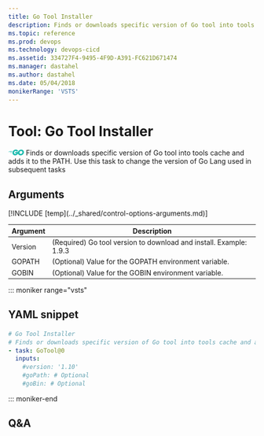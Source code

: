 ```yaml
---
title: Go Tool Installer
description: Finds or downloads specific version of Go tool into tools cache and adds it to the PATH. Use this task to change the version of Go Lang used in subsequent tasks
ms.topic: reference
ms.prod: devops
ms.technology: devops-cicd
ms.assetid: 334727F4-9495-4F9D-A391-FC621D671474
ms.manager: dastahel
ms.author: dastahel
ms.date: 05/04/2018
monikerRange: 'VSTS'
---
```


# Tool: Go Tool Installer

![](_img/gotool.png) Finds or downloads specific version of Go tool into tools cache and adds it to the PATH. Use this task to change the version of Go Lang used in subsequent tasks

## Arguments

<table><thead><tr><th>Argument</th><th>Description</th></tr></thead>
<tr><td>Version</td><td>(Required) Go tool version to download and install. Example: 1.9.3</td></tr>
<tr><td>GOPATH</td><td>(Optional) Value for the GOPATH environment variable.</td></tr>
<tr><td>GOBIN</td><td>(Optional) Value for the GOBIN environment variable.</td></tr>
[!INCLUDE [temp](../_shared/control-options-arguments.md)]
</table>

::: moniker range="vsts"

## YAML snippet

```YAML
# Go Tool Installer
# Finds or downloads specific version of Go tool into tools cache and adds it to the PATH. Use this task to change the version of Go Lang used in subsequent tasks
- task: GoTool@0
  inputs:
    #version: '1.10' 
    #goPath: # Optional
    #goBin: # Optional
```

::: moniker-end

## Q&A

<!-- BEGINSECTION class="md-qanda" -->

<!-- ENDSECTION -->
